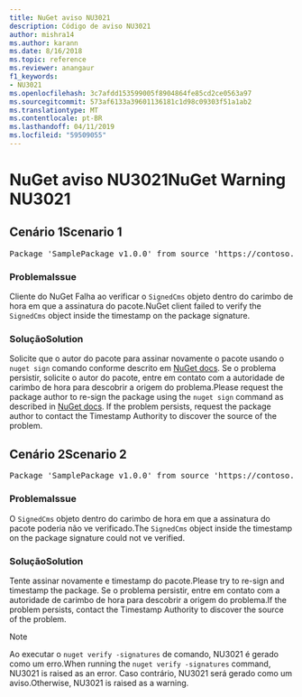 ```yaml
---
title: NuGet aviso NU3021
description: Código de aviso NU3021
author: mishra14
ms.author: karann
ms.date: 8/16/2018
ms.topic: reference
ms.reviewer: anangaur
f1_keywords:
- NU3021
ms.openlocfilehash: 3c7afdd153599005f8904864fe85cd2ce0563a97
ms.sourcegitcommit: 573af6133a39601136181c1d98c09303f51a1ab2
ms.translationtype: MT
ms.contentlocale: pt-BR
ms.lasthandoff: 04/11/2019
ms.locfileid: "59509055"
---
```

# <a name="nuget-warning-nu3021"></a><span data-ttu-id="833bd-103">NuGet aviso NU3021</span><span class="sxs-lookup"><span data-stu-id="833bd-103">NuGet Warning NU3021</span></span>

## <a name="scenario-1"></a><span data-ttu-id="833bd-104">Cenário 1</span><span class="sxs-lookup"><span data-stu-id="833bd-104">Scenario 1</span></span>

<pre>Package 'SamplePackage v1.0.0' from source 'https://contoso.com/index.json': The primary signature's timestamp signature validation failed.</pre>

### <a name="issue"></a><span data-ttu-id="833bd-105">Problema</span><span class="sxs-lookup"><span data-stu-id="833bd-105">Issue</span></span>

<span data-ttu-id="833bd-106">Cliente do NuGet Falha ao verificar o `SignedCms` objeto dentro do carimbo de hora em que a assinatura do pacote.</span><span class="sxs-lookup"><span data-stu-id="833bd-106">NuGet client failed to verify the `SignedCms` object inside the timestamp on the package signature.</span></span>


### <a name="solution"></a><span data-ttu-id="833bd-107">Solução</span><span class="sxs-lookup"><span data-stu-id="833bd-107">Solution</span></span>

<span data-ttu-id="833bd-108">Solicite que o autor do pacote para assinar novamente o pacote usando o `nuget sign` comando conforme descrito em [NuGet docs](https://docs.microsoft.com/en-us/nuget/create-packages/sign-a-package). Se o problema persistir, solicite o autor do pacote, entre em contato com a autoridade de carimbo de hora para descobrir a origem do problema.</span><span class="sxs-lookup"><span data-stu-id="833bd-108">Please request the package author to re-sign the package using the `nuget sign` command as described in [NuGet docs](https://docs.microsoft.com/en-us/nuget/create-packages/sign-a-package). If the problem persists, request the package author to contact the Timestamp Authority to discover the source of the problem.</span></span>



## <a name="scenario-2"></a><span data-ttu-id="833bd-109">Cenário 2</span><span class="sxs-lookup"><span data-stu-id="833bd-109">Scenario 2</span></span>

<pre>Package 'SamplePackage v1.0.0' from source 'https://contoso.com/index.json': The timestamp signature validation failed.</pre>

### <a name="issue"></a><span data-ttu-id="833bd-110">Problema</span><span class="sxs-lookup"><span data-stu-id="833bd-110">Issue</span></span>

<span data-ttu-id="833bd-111">O `SignedCms` objeto dentro do carimbo de hora em que a assinatura do pacote poderia não ve verificado.</span><span class="sxs-lookup"><span data-stu-id="833bd-111">The `SignedCms` object inside the timestamp on the package signature could not ve verified.</span></span>


### <a name="solution"></a><span data-ttu-id="833bd-112">Solução</span><span class="sxs-lookup"><span data-stu-id="833bd-112">Solution</span></span>

<span data-ttu-id="833bd-113">Tente assinar novamente e timestamp do pacote.</span><span class="sxs-lookup"><span data-stu-id="833bd-113">Please try to re-sign and timestamp the package.</span></span> <span data-ttu-id="833bd-114">Se o problema persistir, entre em contato com a autoridade de carimbo de hora para descobrir a origem do problema.</span><span class="sxs-lookup"><span data-stu-id="833bd-114">If the problem persists, contact the Timestamp Authority to discover the source of the problem.</span></span>


> [!Note]
> <span data-ttu-id="833bd-115">Ao executar o `nuget verify -signatures` de comando, NU3021 é gerado como um erro.</span><span class="sxs-lookup"><span data-stu-id="833bd-115">When running the `nuget verify -signatures` command, NU3021 is raised as an error.</span></span> <span data-ttu-id="833bd-116">Caso contrário, NU3021 será gerado como um aviso.</span><span class="sxs-lookup"><span data-stu-id="833bd-116">Otherwise, NU3021 is raised as a warning.</span></span>